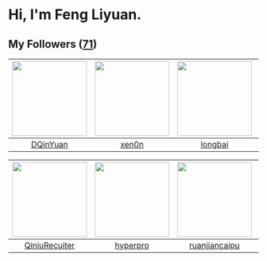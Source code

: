 # Hi, I'm Feng Liyuan.

## My Followers ([71](https://github.com/SunRunAway?tab=followers))

| <img src="https://avatars1.githubusercontent.com/u/23725000?v=4" width="150" height="150" /> | <img src="https://avatars2.githubusercontent.com/u/1175567?v=4" width="150" height="150" /> | <img src="https://avatars1.githubusercontent.com/u/1204301?v=4" width="150" height="150" /> | <img src="https://avatars2.githubusercontent.com/u/35111?v=4" width="150" height="150" /> |
| :------------------------------------------------------------------------------------------: | :-----------------------------------------------------------------------------------------: | :-----------------------------------------------------------------------------------------: | :---------------------------------------------------------------------------------------: |
|                            [DQinYuan](https://github.com/DQinYuan)                           |                              [xen0n](https://github.com/xen0n)                              |                            [longbai](https://github.com/longbai)                            |                            [why404](https://github.com/why404)                            |

| <img src="https://avatars0.githubusercontent.com/u/28560740?v=4" width="150" height="150" /> | <img src="https://avatars1.githubusercontent.com/u/2445111?v=4" width="150" height="150" /> | <img src="https://avatars1.githubusercontent.com/u/31336171?v=4" width="150" height="150" /> | <img src="https://avatars3.githubusercontent.com/u/10414494?v=4" width="150" height="150" /> |
| :------------------------------------------------------------------------------------------: | :-----------------------------------------------------------------------------------------: | :------------------------------------------------------------------------------------------: | :------------------------------------------------------------------------------------------: |
|                       [QiniuRecuiter](https://github.com/QiniuRecuiter)                      |                           [hyperpro](https://github.com/hyperpro)                           |                       [ruanjiancaipu](https://github.com/ruanjiancaipu)                      |                           [WanFadong](https://github.com/WanFadong)                          |